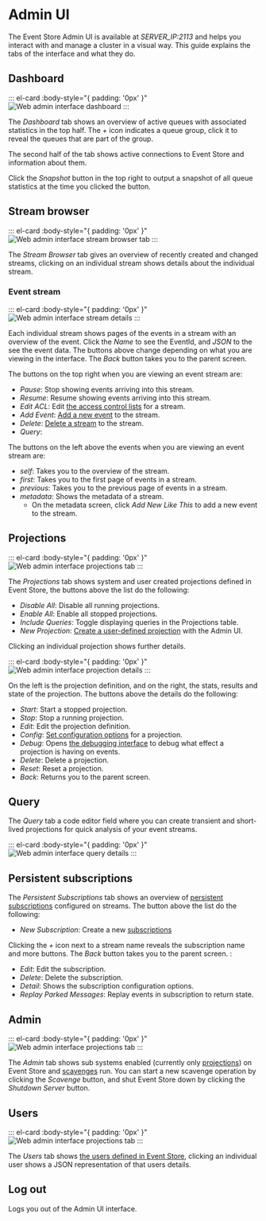 # Admin UI

The Event Store Admin UI is available at _SERVER_IP:2113_ and helps you interact with and manage a cluster in a visual way. This guide explains the tabs of the interface and what they do.

## Dashboard

::: el-card :body-style="{ padding: '0px' }" 
![Web admin interface dashboard](../images/wai-dashboard.png)
:::

The _Dashboard_ tab shows an overview of active queues with associated statistics in the top half. The _+_ icon indicates a queue group, click it to reveal the queues that are part of the group.

The second half of the tab shows active connections to Event Store and information about them.

Click the _Snapshot_ button in the top right to output a snapshot of all queue statistics at the time you clicked the button.

## Stream browser

::: el-card :body-style="{ padding: '0px' }" 
![Web admin interface stream browser tab](../images/wai-stream-browser.png)
:::

The _Stream Browser_ tab gives an overview of recently created and changed streams, clicking on an individual stream shows details about the individual stream.

### Event stream

::: el-card :body-style="{ padding: '0px' }" 
![Web admin interface stream details](../images/wai-stream-details.png)
:::

Each individual stream shows pages of the events in a stream with an overview of the event. Click the _Name_ to see the EventId, and _JSON_ to the see the event data. The buttons above change depending on what you are viewing in the interface. The _Back_ button takes you to the parent screen.

The buttons on the top right when you are viewing an event stream are:

- _Pause_: Stop showing events arriving into this stream.
- _Resume_: Resume showing events arriving into this stream.
- _Edit ACL_: Edit [the access control lists](users-and-access-control-lists.md) for a stream.
- _Add Event_: [Add a new event](../../http-api/writing-events.md) to the stream.
- _Delete_: [Delete a stream](../../http-api/deleting-a-stream.md) to the stream.
- _Query_:

The buttons on the left above the events when you are viewing an event stream are:

- _self_: Takes you to the overview of the stream.
- _first_: Takes you to the first page of events in a stream.
- _previous_: Takes you to the previous page of events in a stream.
- _metadata_: Shows the metadata of a stream.
  - On the metadata screen, click _Add New Like This_ to add a new event to the stream.

## Projections

::: el-card :body-style="{ padding: '0px' }" 
![Web admin interface projections tab](../images/wai-projections.png)
:::

The _Projections_ tab shows system and user created projections defined in Event Store, the buttons above the list do the following:

- _Disable All_: Disable all running projections.
- _Enable All_: Enable all stopped projections.
- _Include Queries_: Toggle displaying queries in the Projections table.
- _New Projection_: [Create a user-defined projection](../projections/user-defined-projections.md) with the Admin UI.

Clicking an individual projection shows further details.

::: el-card :body-style="{ padding: '0px' }" 
![Web admin interface projection details](../images/wai-projection-details.jpg)
:::

On the left is the projection definition, and on the right, the stats, results and state of the projection. The buttons above the details do the following:

- _Start_: Start a stopped projection.
- _Stop_: Stop a running projection.
- _Edit_: Edit the projection definition.
- _Config_: [Set configuration options](../projections/projections-config.md) for a projection.
- _Debug_: Opens [the debugging interface](../projections/debugging.md) to debug what effect a projection is having on events.
- _Delete_: Delete a projection.
- _Reset_: Reset a projection.
- _Back_: Returns you to the parent screen.

## Query

The _Query_ tab a code editor field where you can create transient and short-lived projections for quick analysis of your event streams.

::: el-card :body-style="{ padding: '0px' }" 
![Web admin interface query details](../images/wai-query-details.png)
:::

## Persistent subscriptions

The _Persistent Subscriptions_ tab shows an overview of [persistent subscriptions](../../http-api/persistent-subscriptions.md) configured on streams. The button above the list do the following:

- _New Subscription_: Create a new [subscriptions](../../http-api/reading-subscribing-events.md)

Clicking the _+_ icon next to a stream name reveals the subscription name and more buttons. The _Back_ button takes you to the parent screen. :

- _Edit_: Edit the subscription.
- _Delete_: Delete the subscription.
- _Detail_: Shows the subscription configuration options.
- _Replay Parked Messages_: Replay events in subscription to return state.

## Admin

::: el-card :body-style="{ padding: '0px' }" 
![Web admin interface projections tab](../images/wai-admin.png)
:::

The _Admin_ tab shows sub systems enabled (currently only [projections](../projections/)) on Event Store and [scavenges](../operations/scavenging.md) run. You can start a new scavenge operation by clicking the _Scavenge_ button, and shut Event Store down by clicking the _Shutdown Server_ button.

## Users

::: el-card :body-style="{ padding: '0px' }" 
![Web admin interface projections tab](../images/wai-users.png)
:::

The _Users_ tab shows [the users defined in Event Store](users-and-access-control-lists.md), clicking an individual user shows a JSON representation of that users details.

## Log out

Logs you out of the Admin UI interface.
